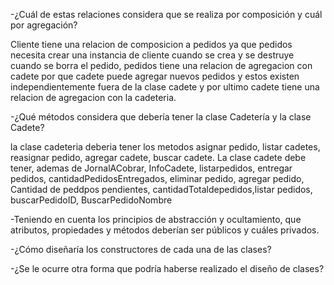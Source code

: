 -¿Cuál de estas relaciones considera que se realiza por composición y cuál por agregación?

Cliente tiene una relacion de composicion a pedidos ya que pedidos necesita crear una instancia de cliente cuando se crea y se destruye cuando se borra el pedido, pedidos tiene una relacion de agregacion con cadete por que cadete puede agregar nuevos pedidos y estos existen independientemente fuera de la clase cadete y por ultimo cadete tiene una relacion de agregacion con la cadeteria.

-¿Qué métodos considera que debería tener la clase Cadetería y la clase Cadete?

la clase cadeteria deberia tener los metodos asignar pedido, listar cadetes, reasignar pedido, agregar cadete, buscar cadete.
La clase cadete debe tener, ademas de JornalACobrar, InfoCadete, listarpedidos, entregar pedidos, cantidadPedidosEntregados, eliminar pedido, agregar pedido, Cantidad de peddpos pendientes, cantidadTotaldepedidos,listar pedidos, buscarPedidoID, BuscarPedidoNombre

-Teniendo en cuenta los principios de abstracción y ocultamiento, que atributos, propiedades y métodos deberían ser públicos y cuáles privados.



-¿Cómo diseñaría los constructores de cada una de las clases?

-¿Se le ocurre otra forma que podría haberse realizado el diseño de clases?
